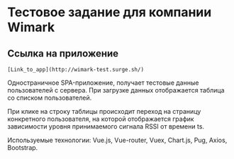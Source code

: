 # Тестовое задание для компании Wimark

## Ссылка на приложение
```
[Link_to_app](http://wimark-test.surge.sh/)
```
Одностраничное SPA-приложение, получает тестовые данные пользователей с сервера.
При загрузке данных отображается таблица со списком пользователей.

При клике на строку таблицы происходит переход на страницу конкретного пользователя, на которой отображается график зависимости уровня принимаемого сигнала RSSI от времени ts.

Используемые технологии: Vue.js, Vue-router, Vuex, Chart.js, Pug, Axios, Bootstrap.



